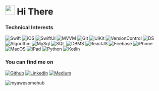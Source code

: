 <h1><img src="https://emojis.slackmojis.com/emojis/images/1531849430/4246/blob-sunglasses.gif?1531849430" width="30"/> Hi There </h1>

<h3>Technical Interests</h3>
<p>
<img alt="Swift" src="https://img.shields.io/badge/-Swift-red" />
<img alt="iOS" src="https://img.shields.io/badge/-iOS-green" />
<img alt="SwiftUI" src="https://img.shields.io/badge/-SwiftUI-lightgrey" />
<img alt="MVVM" src="https://img.shields.io/badge/-MVVM-yellow" />
<img alt="Git" src="https://img.shields.io/badge/-GIT-green" />
<img alt="UIKit" src="https://img.shields.io/badge/-UIKit-red" />
<img alt="VersionControl" src="https://img.shields.io/badge/-VersionControl-orange" />
<img alt="DS" src="https://img.shields.io/badge/-DS-lightgrey" />
<img alt="Algorithm" src="https://img.shields.io/badge/-Algorthms-brightgreen" />
<img alt="MySql" src="https://img.shields.io/badge/-MySQL-red" />
<img alt="SQL" src="https://img.shields.io/badge/-SQL-lightgrey" />
<img alt="DBMS" src="https://img.shields.io/badge/-DBMS-blue" />
<img alt="ReactJS" src="https://img.shields.io/badge/-ReactJS-red" />
<img alt="Firebase" src="https://img.shields.io/badge/-Firebase-orange" />
<img alt="iPhone" src="https://img.shields.io/badge/-iPhone-blue" />
<img alt="MacOS" src="https://img.shields.io/badge/-MacOS-orange" />
<img alt="iPad" src="https://img.shields.io/badge/-iPad-green" />
<img alt="Python" src="https://img.shields.io/badge/-Python-red" />
<img alt="Kotlin" src="https://img.shields.io/badge/-Kotlin-red" />
</p>


<h3>You can find me on</h3>
<p><a href="https://github.com/myawesomehub" target="_blank"><img alt="Github" src="https://img.shields.io/badge/GitHub-%2312100E.svg?&style=for-the-badge&logo=Github&logoColor=white" /></a> <a href="https://www.linkedin.com/in/my-pro-file/" target="_blank"><img alt="LinkedIn" src="https://img.shields.io/badge/linkedin-%230077B5.svg?&style=for-the-badge&logo=linkedin&logoColor=white" /></a> <a href="https://mdcode2021.medium.com/" target="_blank"><img alt="Medium" src="https://img.shields.io/badge/medium-%2312100E.svg?&style=for-the-badge&logo=medium&logoColor=white" /></a> 
</p>

<p align="left"> <img src="https://komarev.com/ghpvc/?username=myawesomehub&label=Profile%20views&color=0e75b6&style=flat" alt="myawesomehub" /> </p>
